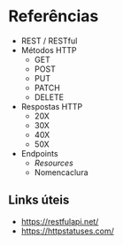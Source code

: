 # Referências

* REST / RESTful
* Métodos HTTP
  * GET
  * POST
  * PUT
  * PATCH
  * DELETE
* Respostas HTTP
  * 20X
  * 30X
  * 40X
  * 50X
* Endpoints
  * *Resources*
  * Nomencaclura

## Links úteis
* https://restfulapi.net/
* https://httpstatuses.com/
